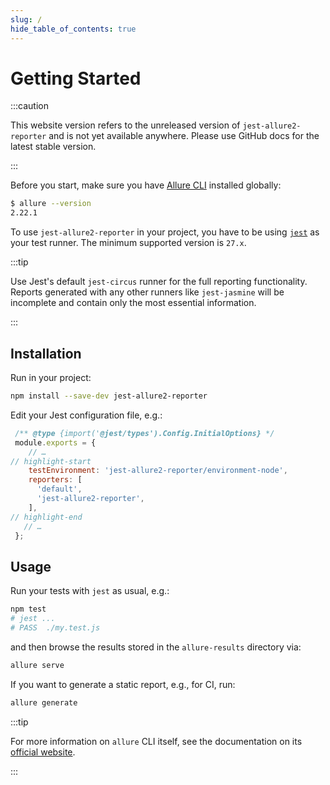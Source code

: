 ```yaml
---
slug: /
hide_table_of_contents: true
---
```


# Getting Started

:::caution

This website version refers to the unreleased version of `jest-allure2-reporter` and is not yet available
anywhere. Please use GitHub docs for the latest stable version.

:::

Before you start, make sure you have [Allure CLI](https://docs.qameta.io/allure/#_get_started) installed globally:

```bash
$ allure --version
2.22.1
```

To use `jest-allure2-reporter` in your project, you have to be using
[`jest`](https://jestjs.io) as your test runner. The minimum supported version is `27.x`.

:::tip

Use Jest's default `jest-circus` runner for the full reporting functionality. Reports generated with any other runners like `jest-jasmine` will be incomplete and contain only the most essential information.

:::

## Installation

Run in your project:

```bash
npm install --save-dev jest-allure2-reporter
```

Edit your Jest configuration file, e.g.:

```js title="jest.config.js"
 /** @type {import('@jest/types').Config.InitialOptions} */
 module.exports = {
    // …
// highlight-start
    testEnvironment: 'jest-allure2-reporter/environment-node',
    reporters: [
      'default',
      'jest-allure2-reporter',
    ],
// highlight-end
   // …
 };
```

## Usage

Run your tests with `jest` as usual, e.g.:

```bash
npm test
# jest ...
# PASS  ./my.test.js
```

and then browse the results stored in the `allure-results` directory via:

```bash
allure serve
```

If you want to generate a static report, e.g., for CI, run:

```bash
allure generate
```

:::tip

For more information on `allure` CLI itself, see the documentation on its [official website](https://docs.qameta.io/allure/#_get_started).

:::
